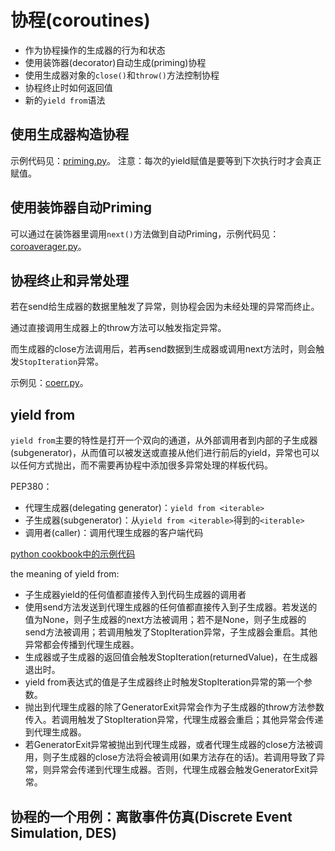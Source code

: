 # 协程(coroutines)

- 作为协程操作的生成器的行为和状态
- 使用装饰器(decorator)自动生成(priming)协程
- 使用生成器对象的`close()`和`throw()`方法控制协程
- 协程终止时如何返回值
- 新的`yield from`语法

## 使用生成器构造协程

示例代码见：[priming.py](priming.py)。
注意：每次的yield赋值是要等到下次执行时才会真正赋值。

## 使用装饰器自动Priming

可以通过在装饰器里调用`next()`方法做到自动Priming，示例代码见：[coroaverager.py](coroaverager.py)。

## 协程终止和异常处理

若在send给生成器的数据里触发了异常，则协程会因为未经处理的异常而终止。

通过直接调用生成器上的throw方法可以触发指定异常。

而生成器的close方法调用后，若再send数据到生成器或调用next方法时，则会触发`StopIteration`异常。

示例见：[coerr.py](coerr.py)。

## yield from

`yield from`主要的特性是打开一个双向的通道，从外部调用者到内部的子生成器(subgenerator)，从而值可以被发送或直接从他们进行前后的yield，异常也可以以任何方式抛出，而不需要再协程中添加很多异常处理的样板代码。

PEP380：

- 代理生成器(delegating generator)：`yield from <iterable>`
- 子生成器(subgenerator)：从`yield from <iterable>`得到的`<iterable>`
- 调用者(caller)：调用代理生成器的客户端代码

[python cookbook中的示例代码](https://github.com/dabeaz/python-cookbook/blob/master/src/4/how_to_flatten_a_nested_sequence/example.py)

the meaning of yield from:

- 子生成器yield的任何值都直接传入到代码生成器的调用者
- 使用send方法发送到代理生成器的任何值都直接传入到子生成器。若发送的值为None，则子生成器的next方法被调用；若不是None，则子生成器的send方法被调用；若调用触发了StopIteration异常，子生成器会重启。其他异常都会传播到代理生成器。
- 生成器或子生成器的返回值会触发StopIteration(returnedValue)，在生成器退出时。
- yield from表达式的值是子生成器终止时触发StopIteration异常的第一个参数。
- 抛出到代理生成器的除了GeneratorExit异常会作为子生成器的throw方法参数传入。若调用触发了StopIteration异常，代理生成器会重启；其他异常会传递到代理生成器。
- 若GeneratorExit异常被抛出到代理生成器，或者代理生成器的close方法被调用，则子生成器的close方法将会被调用(如果方法存在的话)。若调用导致了异常，则异常会传递到代理生成器。否则，代理生成器会触发GeneratorExit异常。

## 协程的一个用例：离散事件仿真(Discrete Event Simulation, DES)

